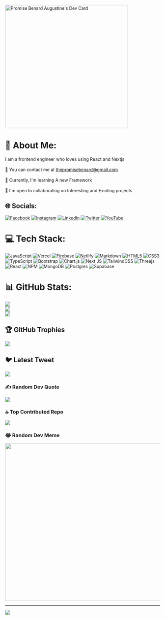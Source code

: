 <a href="https://app.daily.dev/promzyweb"><img src="https://api.daily.dev/devcards/9fce5a3b8e9f427098db474cbd249322.png?r=5g5" width="400" alt="Promise Benard Augustine's Dev Card"/></a>
# 💫 About Me:
I am a frontend engineer who loves using React and Nextjs<br><br>📧 You can contact me at thepromisebenard@gmail.com<br><br>🧠 Currently, I'm learning A new Framework<br><br>🤝 I'm open to collaborating on Interesting and Exciting projects


## 🌐 Socials:
[![Facebook](https://img.shields.io/badge/Facebook-%231877F2.svg?logo=Facebook&logoColor=white)](https://facebook.com/thepromisebenard) [![Instagram](https://img.shields.io/badge/Instagram-%23E4405F.svg?logo=Instagram&logoColor=white)](https://instagram.com/thepromisebenard) [![LinkedIn](https://img.shields.io/badge/LinkedIn-%230077B5.svg?logo=linkedin&logoColor=white)](https://linkedin.com/in/thepromisebenard) [![Twitter](https://img.shields.io/badge/Twitter-%231DA1F2.svg?logo=Twitter&logoColor=white)](https://twitter.com/thepromisebenrd) [![YouTube](https://img.shields.io/badge/YouTube-%23FF0000.svg?logo=YouTube&logoColor=white)](https://youtube.com/@thepromisebenard) 

# 💻 Tech Stack:
![JavaScript](https://img.shields.io/badge/javascript-%23323330.svg?style=for-the-badge&logo=javascript&logoColor=%23F7DF1E) ![Vercel](https://img.shields.io/badge/vercel-%23000000.svg?style=for-the-badge&logo=vercel&logoColor=white) ![Firebase](https://img.shields.io/badge/firebase-%23039BE5.svg?style=for-the-badge&logo=firebase) ![Netlify](https://img.shields.io/badge/netlify-%23000000.svg?style=for-the-badge&logo=netlify&logoColor=#00C7B7) ![Markdown](https://img.shields.io/badge/markdown-%23000000.svg?style=for-the-badge&logo=markdown&logoColor=white) ![HTML5](https://img.shields.io/badge/html5-%23E34F26.svg?style=for-the-badge&logo=html5&logoColor=white) ![CSS3](https://img.shields.io/badge/css3-%231572B6.svg?style=for-the-badge&logo=css3&logoColor=white) ![TypeScript](https://img.shields.io/badge/typescript-%23007ACC.svg?style=for-the-badge&logo=typescript&logoColor=white) ![Bootstrap](https://img.shields.io/badge/bootstrap-%23563D7C.svg?style=for-the-badge&logo=bootstrap&logoColor=white) ![Chart.js](https://img.shields.io/badge/chart.js-F5788D.svg?style=for-the-badge&logo=chart.js&logoColor=white) ![Next JS](https://img.shields.io/badge/Next-black?style=for-the-badge&logo=next.js&logoColor=white) ![TailwindCSS](https://img.shields.io/badge/tailwindcss-%2338B2AC.svg?style=for-the-badge&logo=tailwind-css&logoColor=white) ![Threejs](https://img.shields.io/badge/threejs-black?style=for-the-badge&logo=three.js&logoColor=white) ![React](https://img.shields.io/badge/react-%2320232a.svg?style=for-the-badge&logo=react&logoColor=%2361DAFB) ![NPM](https://img.shields.io/badge/NPM-%23000000.svg?style=for-the-badge&logo=npm&logoColor=white) ![MongoDB](https://img.shields.io/badge/MongoDB-%234ea94b.svg?style=for-the-badge&logo=mongodb&logoColor=white) ![Postgres](https://img.shields.io/badge/postgres-%23316192.svg?style=for-the-badge&logo=postgresql&logoColor=white) 	![Supabase](https://img.shields.io/badge/Supabase-3ECF8E?style=for-the-badge&logo=supabase&logoColor=white)
# 📊 GitHub Stats:
![](https://github-readme-stats.vercel.app/api?username=thepromisebenard&theme=dark&hide_border=false&include_all_commits=true&count_private=true)<br/>
![](https://github-readme-streak-stats.herokuapp.com/?user=thepromisebenard&theme=dark&hide_border=false)<br/>
![](https://github-readme-stats.vercel.app/api/top-langs/?username=thepromisebenard&theme=dark&hide_border=false&include_all_commits=true&count_private=true&layout=compact)

## 🏆 GitHub Trophies
![](https://github-profile-trophy.vercel.app/?username=thepromisebenard&theme=radical&no-frame=false&no-bg=true&margin-w=4)

## 🐦 Latest Tweet
[![](https://gtce.itsvg.in/api?username=thepromisebenrd)](https://github.com/VishwaGauravIn/github-twitter-card-embed)

### ✍️ Random Dev Quote
![](https://quotes-github-readme.vercel.app/api?type=horizontal&theme=radical)

### 🔝 Top Contributed Repo
![](https://github-contributor-stats.vercel.app/api?username=thepromisebenard&limit=5&theme=dark&combine_all_yearly_contributions=true)

### 😂 Random Dev Meme
<img src="https://rm.up.railway.app/" width="512px"/>

---
[![](https://visitcount.itsvg.in/api?id=thepromisebenard&icon=0&color=0)](https://visitcount.itsvg.in)

<!-- Proudly created with GPRM ( https://gprm.itsvg.in ) -->
